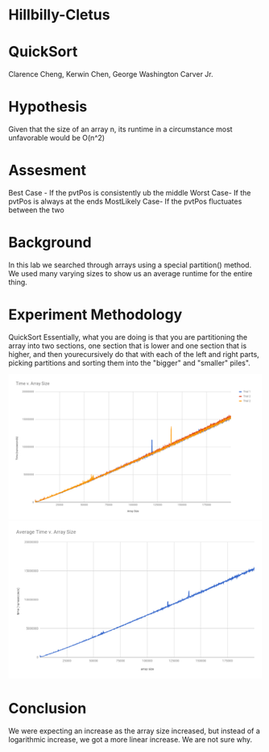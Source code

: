 # Hillbilly-Cletus
# QuickSort
Clarence Cheng, Kerwin Chen, George Washington Carver Jr.

# Hypothesis
Given that the size of an array n, its runtime in a circumstance most unfavorable would be O(n^2)

# Assesment
Best Case - If the pvtPos is consistently ub the middle
Worst Case- If the pvtPos is always at the ends
MostLikely Case- If the pvtPos fluctuates between the two

# Background
In this lab we searched through arrays using a special partition() method. We used many varying sizes to show us an average runtime for the entire thing. 

# Experiment Methodology
QuickSort 
Essentially, what you are doing is that you are partitioning the array into two sections, one section that is lower and one section that is higher, and then yourecursively do that with each of the left and right parts, picking partitions and sorting them into the "bigger" and "smaller" piles".

![Graph ](chart1.png)
![Graph avgChart](chartAvg.png)

# Conclusion
We were expecting an increase as the array size increased, but instead of a logarithmic increase, we got a more linear increase. We are not sure why. 
